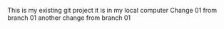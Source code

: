 This is my existing git project 
it is in my local computer
Change 01 from branch 01
another change from branch 01